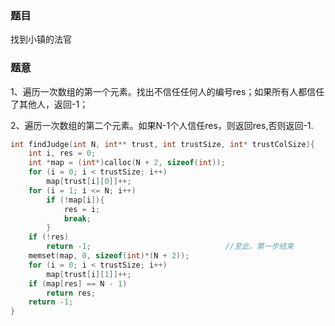 ### 题目
找到小镇的法官

### 题意
1、遍历一次数组的第一个元素。找出不信任任何人的编号res；如果所有人都信任了其他人，返回-1；

2、遍历一次数组的第二个元素。如果N-1个人信任res，则返回res,否则返回-1.

~~~ c
int findJudge(int N, int** trust, int trustSize, int* trustColSize){
	int i, res = 0;
	int *map = (int*)calloc(N + 2, sizeof(int));
	for (i = 0; i < trustSize; i++)
		map[trust[i][0]]++;
	for (i = 1; i <= N; i++)
		if (!map[i]){
			res = i;
            break;
        }
	if (!res)
		return -1;                              //至此，第一步结束
	memset(map, 0, sizeof(int)*(N + 2));
	for (i = 0; i < trustSize; i++)
		map[trust[i][1]]++;
	if (map[res] == N - 1)
		return res;
	return -1;
}
~~~
